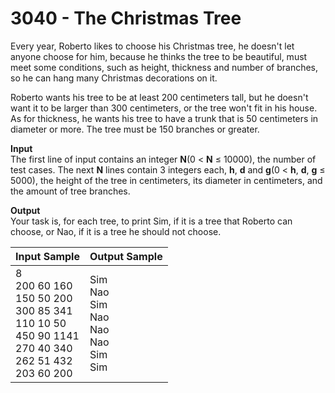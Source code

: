 # 3040 - The Christmas Tree

Every year, Roberto likes to choose his Christmas tree, he doesn't let anyone choose for him, because he thinks the tree to be beautiful, must meet some conditions, such as height, thickness and number of branches, so he can hang many Christmas decorations on it.

Roberto wants his tree to be at least 200 centimeters tall, but he doesn't want it to be larger than 300 centimeters, or the tree won't fit in his house. As for thickness, he wants his tree to have a trunk that is 50 centimeters in diameter or more. The tree must be 150 branches or greater.

**Input**<br>
The first line of input contains an integer **N**(0 < **N** ≤ 10000), the number of test cases. The next **N** lines contain 3 integers each, **h**, **d** and **g**(0 < **h**, **d**, **g** ≤ 5000), the height of the tree in centimeters, its diameter in centimeters, and the amount of tree branches.

**Output**<br>
Your task is, for each tree, to print Sim, if it is a tree that Roberto can choose, or Nao, if it is a tree he should not choose.

| Input Sample                                                                                                                      | Output Sample                                                      |
| :---------------------------------------------------------------------------------------------------------------------------------|:-------------------------------------------------------------------|
| 8 <br> 200 60 160 <br> 150 50 200 <br> 300 85 341 <br> 110 10 50 <br> 450 90 1141 <br> 270 40 340 <br> 262 51 432 <br> 203 60 200 | Sim <br> Nao <br> Sim <br> Nao <br> Nao <br> Nao <br> Sim <br> Sim |